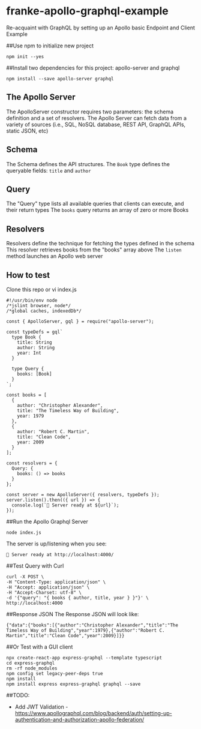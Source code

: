 # franke-apollo-graphql-example
Re-acquaint with GraphQL by setting up an Apollo basic Endpoint and Client Example

##Use npm to initialize new project
```
npm init --yes
```

##Install two dependencies for this project: apollo-server and graphql
```
npm install --save apollo-server graphql
```

## The Apollo Server
The ApolloServer constructor requires two parameters: the schema definition and a set of resolvers.  The Apollo Server can fetch data from a variety of sources (i.e., SQL,  NoSQL database, REST API, GraphQL APIs,  static JSON, etc)

## Schema
The Schema defines the API structures. 
The `Book` type defines the queryable fields: `title` and `author`

## Query
The "Query" type lists all available queries that clients can execute, and their return types
The `books` query returns an array of zero or more Books

## Resolvers
Resolvers define the technique for fetching the types defined in the schema
This resolver retrieves books from the "books" array above
The `listen` method launches an Apollo web server

## How to test
Clone this repo or vi index.js

```
#!/usr/bin/env node
/*jslint browser, node*/
/*global caches, indexedDb*/

const { ApolloServer, gql } = require("apollo-server");

const typeDefs = gql`
  type Book {
    title: String
    author: String
    year: Int
  }

  type Query {
    books: [Book]
  }
`;

const books = [
  {
    author: "Christopher Alexander",
    title: "The Timeless Way of Building",
    year: 1979
  },
  {
    author: "Robert C. Martin",
    title: "Clean Code",
    year: 2009
  }
];

const resolvers = {
  Query: {
    books: () => books
  }
};

const server = new ApolloServer({ resolvers, typeDefs });
server.listen().then(({ url }) => {
  console.log(`🚀 Server ready at ${url}`);
});
```

##Run the Apollo Graphql Server
```
node index.js
```
The server is up/listening when you see:
```
🚀 Server ready at http://localhost:4000/
```

##Test Query with Curl
```
curl -X POST \
-H "Content-Type: application/json" \
-H "Accept: application/json" \
-H "Accept-Charset: utf-8" \
-d '{"query": "{ books { author, title, year } }"}' \
http://localhost:4000
```

##Response JSON
The Response JSON will look like:

```
{"data":{"books":[{"author":"Christopher Alexander","title":"The Timeless Way of Building","year":1979},{"author":"Robert C. Martin","title":"Clean Code","year":2009}]}}
```

##Or Test with a GUI client 
```
npx create-react-app express-graphql --template typescript
cd express-graphql
rm -rf node_modules
npm config set legacy-peer-deps true
npm install
npm install express express-graphql graphql --save
```

##TODO:  
- Add JWT Validation - https://www.apollographql.com/blog/backend/auth/setting-up-authentication-and-authorization-apollo-federation/

